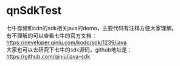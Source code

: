 # qnSdkTest
七牛存储和cdn的sdk相关java的demo，主要代码有注释方便大家理解。<br/>
有不理解的可以查看七牛的官方文档：https://developer.qiniu.com/kodo/sdk/1239/java<br/>
大家也可以去研究下七牛的sdk源码，github地址是：https://github.com/qiniu/java-sdk
